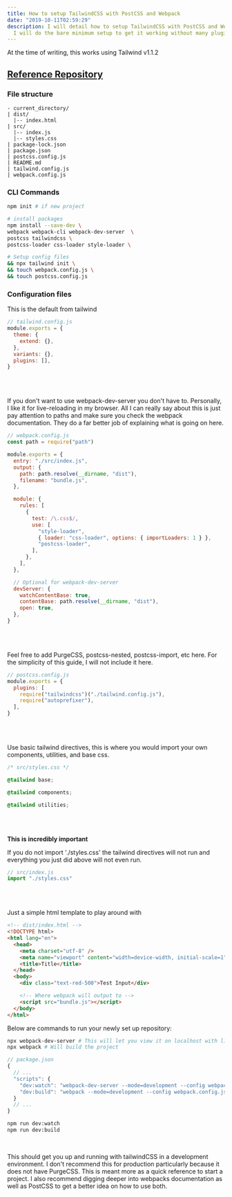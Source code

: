 ```yaml
---
title: How to setup TailwindCSS with PostCSS and Webpack
date: "2019-10-11T02:59:29"
description: I will detail how to setup TailwindCSS with PostCSS and Webpack.
  I will do the bare minimum setup to get it working without many plugins.
---
```


At the time of writing, this works using Tailwind v1.1.2

## [Reference Repository](https://github.com/paramagicdev/tailwind-example)

### File structure

```project
- current_directory/
| dist/
  |-- index.html
| src/
  |-- index.js
  |-- styles.css
| package-lock.json
| package.json
| postcss.config.js
| README.md
| tailwind.config.js
| webpack.config.js
```

### CLI Commands

```bash
npm init # if new project

# install packages
npm install --save-dev \
webpack webpack-cli webpack-dev-server  \
postcss tailwindcss \
postcss-loader css-loader style-loader \

# Setup config files
&& npx tailwind init \
&& touch webpack.config.js \
&& touch postcss.config.js
```

### Configuration files

This is the default from tailwind

```javascript
// tailwind.config.js
module.exports = {
  theme: {
    extend: {},
  },
  variants: {},
  plugins: [],
}
```

<br><br>

If you don't want to use webpack-dev-server you don't have to. Personally, I like
it for live-reloading in my browser. All I can really say about this is just pay
attention to paths and make sure you check the webpack documentation. They do
a far better job of explaining what is going on here.

```javascript
// webpack.config.js
const path = require("path")

module.exports = {
  entry: "./src/index.js",
  output: {
    path: path.resolve(__dirname, "dist"),
    filename: "bundle.js",
  },

  module: {
    rules: [
      {
        test: /\.css$/,
        use: [
          "style-loader",
          { loader: "css-loader", options: { importLoaders: 1 } },
          "postcss-loader",
        ],
      },
    ],
  },

  // Optional for webpack-dev-server
  devServer: {
    watchContentBase: true,
    contentBase: path.resolve(__dirname, "dist"),
    open: true,
  },
}
```

<br><br>

Feel free to add PurgeCSS, postcss-nested, postcss-import, etc here.
For the simplicity of this guide, I will not include it here.

```javascript
// postcss.config.js
module.exports = {
  plugins: [
    require("tailwindcss")("./tailwind.config.js"),
    require("autoprefixer"),
  ],
}
```

<br><br>

Use basic tailwind directives, this is where you would import your own
components, utilities, and base css.

```css
/* src/styles.css */

@tailwind base;

@tailwind components;

@tailwind utilities;
```

<br><br>

<b> This is incredibly important </b>

If you do not import './styles.css' the tailwind directives will not run
and everything you just did above will not even run.

```javascript
// src/index.js
import "./styles.css"
```

<br><br>

Just a simple html template to play around with

```html
<!-- dist/index.html -->
<!DOCTYPE html>
<html lang="en">
  <head>
    <meta charset="utf-8" />
    <meta name="viewport" content="width=device-width, initial-scale=1" />
    <title>Title</title>
  </head>
  <body>
    <div class="text-red-500">Test Input</div>

    <!-- Where webpack will output to -->
    <script src="bundle.js"></script>
  </body>
</html>
```

Below are commands to run your newly set up repository:

```bash
npx webpack-dev-server # This will let you view it on localhost with live-reload
npx webpack # Will build the project
```

```javascript
// package.json
{
  // ...
  "scripts": {
    "dev:watch": "webpack-dev-server --mode=development --config webpack.config.js",
    "dev:build": "webpack --mode=development --config webpack.config.js"
  }
  // ...
}
```

```bash
npm run dev:watch
npm run dev:build
```

<br>

This should get you up and running with tailwindCSS in a development environment.
I don't recommend this for production particularly because it does not have PurgeCSS.
This is meant more as a quick reference to start a project. I also recommend digging
deeper into webpacks documentation as well as PostCSS to get a better idea on how
to use both.
